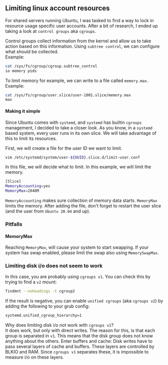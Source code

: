 ## Limiting linux account resources
For shared servers running Ubuntu, I was tasked to find a way to lock in resource usage specific user accounts.
After a bit of research, I ended up taking a look at `control groups` aka `cgroups`.

Control groups collect information from the kernel and allow us to take action based on this information.
Using `subtree control`, we can configure what should be collected.\
Example:
```bash
cat /sys/fs/cgroup/cgroup.subtree_control
io memory pids
```
To limit memory for example, we can write to a file called `memory.max`.\
Example:
```bash
cat /sys/fs/cgroup/user.slice/user-1001.slice/memory.max
max
```
#### Making it simple
Since Ubuntu comes with `systemd`, and `systemd` has builtin `cgroups` management, I decided to take a closer look.
As you know, in a `systemd` based system, every user runs in its own slice.
We will take advantage of this to limit its resources.

First, we will create a file for the user ID we want to limit.
```bash
vim /etc/systemd/system/user-${UUID}.slice.d/limit-user.conf
```
In this file, we will decide what to limit. In this example, we will limit the memory.
```bash
[Slice]
MemoryAccounting=yes
MemoryMax=2048M
```
`MemoryAccounting` makes sure collection of memory data starts.
`MemoryMax` limits the memory.
After adding the file, don't forget to restart the user slice (and the user from `Ubuntu 20.04` and up).

### Pitfalls
#### MemoryMax
Reaching `MemoryMax`, will cause your system to start swapping.
If your system has swap enabled, please limit the swap also using `MemorySwapMax`.

### Limiting disk i/o does not seem to work
In this case, you are probably using `cgroups v1`.
You can check this by trying to find a `v2` mount:
```bash
findmnt --noheadings -t cgroup2
```
If the result is negative, you can enable `unified cgroups` (aka `cgroups v2`) by adding the following to your grub config:
```bash
systemd.unified_cgroup_hierarchy=1
```
Why does limiting disk i/o not work with `cgroups v1`?\
It does work, but only with direct writes.
The reason for this, is that each group is separated in `v1`.
This means that the disk group does not know anything about the others.
Enter buffers and cache:
Disk writes have to pass several layers of cache and buffers.
These layers are controlled by BLKIO and RAM.
Since `cgroups v1` separates these, it is impossible to measure i/o on these layers.